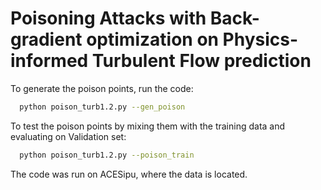 # Poisoning Attacks with Back-gradient optimization on Physics-informed Turbulent Flow prediction

To generate the poison points, run the code:
```sh
  python poison_turb1.2.py --gen_poison
```

To test the poison points by mixing them with the training data and evaluating on Validation set:
```sh
  python poison_turb1.2.py --poison_train
```
The code was run on ACESipu, where the data is located.
